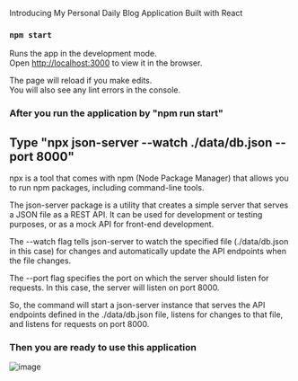 

Introducing My Personal Daily Blog Application Built with React

### `npm start`

Runs the app in the development mode.\
Open [http://localhost:3000](http://localhost:3000) to view it in the browser.

The page will reload if you make edits.\
You will also see any lint errors in the console.


### After you run the application by "npm run start"

## Type "npx json-server --watch ./data/db.json --port 8000" 

npx is a tool that comes with npm (Node Package Manager) that allows you to run npm packages, including command-line tools.

The json-server package is a utility that creates a simple server that serves a JSON file as a REST API. It can be used for development or testing purposes, or as a mock API for front-end development.

The --watch flag tells json-server to watch the specified file (./data/db.json in this case) for changes and automatically update the API endpoints when the file changes.

The --port flag specifies the port on which the server should listen for requests. In this case, the server will listen on port 8000.

So, the command will start a json-server instance that serves the API endpoints defined in the ./data/db.json file, listens for changes to that file, and listens for requests on port 8000.

### Then you are ready to use this application

![image](https://user-images.githubusercontent.com/71397300/208496863-f33a5419-aa94-4407-9070-54fc50c2c228.png)
